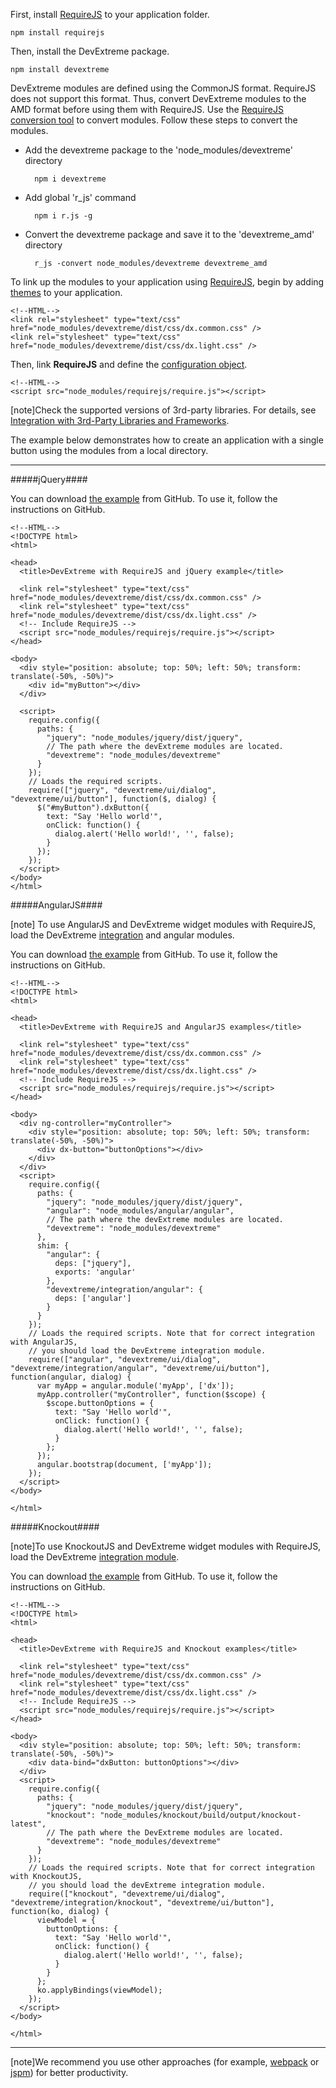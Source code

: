 First, install [RequireJS](https://requirejs.org) to your application folder.

    npm install requirejs

Then, install the DevExtreme package.  

    npm install devextreme

DevExtreme modules are defined using the CommonJS format. RequireJS does not support this format. Thus, convert DevExtreme modules to the AMD format before using them with RequireJS. Use the [RequireJS conversion tool](https://requirejs.org/docs/commonjs.html#autoconversion) to convert modules. Follow these steps to convert the modules.

- Add the devextreme package to the 'node_modules/devextreme' directory

        npm i devextreme

- Add global 'r_js' command

        npm i r.js -g

- Convert the devextreme package and save it to the 'devextreme_amd' directory

        r_js -convert node_modules/devextreme devextreme_amd


To link up the modules to your application using [RequireJS](https://requirejs.org), begin by adding [themes](/concepts/60%20Themes/10%20Predefined%20Themes '/Documentation/Guide/Themes/Predefined_Themes/') to your application. 

    <!--HTML-->
    <link rel="stylesheet" type="text/css" href="node_modules/devextreme/dist/css/dx.common.css" />
    <link rel="stylesheet" type="text/css" href="node_modules/devextreme/dist/css/dx.light.css" />


Then, link **RequireJS** and define the [configuration object](https://requirejs.org/docs/api.html#config). 

    <!--HTML-->
    <script src="node_modules/requirejs/require.js"></script>

[note]Check the supported versions of 3rd-party libraries. For details, see [Integration with 3rd-Party Libraries and Frameworks](/concepts/Common/05%20Introduction%20to%20DevExtreme/01%20Integration%20with%203rd-Party%20Libraries%20and%20Frameworks.md '/Documentation/Guide/Common/Introduction_to_DevExtreme/#Integration_with_3rd-Party_Libraries_and_Frameworks').

The example below demonstrates how to create an application with a single button using the modules from a local directory. 

---
#####jQuery####

You can download [the example](https://github.com/DevExpress/devextreme-examples/tree/17_2/requirejs-jquery) from GitHub. To use it, follow the instructions on GitHub.

    <!--HTML-->
    <!DOCTYPE html>
    <html>

    <head>
      <title>DevExtreme with RequireJS and jQuery example</title>

      <link rel="stylesheet" type="text/css" href="node_modules/devextreme/dist/css/dx.common.css" />
      <link rel="stylesheet" type="text/css" href="node_modules/devextreme/dist/css/dx.light.css" />
      <!-- Include RequireJS -->
      <script src="node_modules/requirejs/require.js"></script>
    </head>

    <body>
      <div style="position: absolute; top: 50%; left: 50%; transform: translate(-50%, -50%)">
        <div id="myButton"></div>
      </div>

      <script>
        require.config({
          paths: {
            "jquery": "node_modules/jquery/dist/jquery",
            // The path where the devExtreme modules are located.
            "devextreme": "node_modules/devextreme"
          }
        });
        // Loads the required scripts.
        require(["jquery", "devextreme/ui/dialog", "devextreme/ui/button"], function($, dialog) {
          $("#myButton").dxButton({
            text: "Say 'Hello world'",
            onClick: function() {
              dialog.alert('Hello world!', '', false);
            }
          });
        });
      </script>
    </body>
    </html>

#####AngularJS####

[note] To use AngularJS and DevExtreme widget modules with RequireJS, load the DevExtreme [integration](/concepts/Common/30%20Modularity/02%20DevExtreme%20Modules%20Structure/060%20integration/angular.md '/Documentation/Guide/Common/Modularity/#DevExtreme_Modules_Structure/integration/angular') and angular modules.

You can download [the example](https://github.com/DevExpress/devextreme-examples/tree/17_2/requirejs-angularjs) from GitHub. To use it, follow the instructions on GitHub.

    <!--HTML-->
    <!DOCTYPE html>
    <html>

    <head>
      <title>DevExtreme with RequireJS and AngularJS examples</title>

      <link rel="stylesheet" type="text/css" href="node_modules/devextreme/dist/css/dx.common.css" />
      <link rel="stylesheet" type="text/css" href="node_modules/devextreme/dist/css/dx.light.css" />
      <!-- Include RequireJS -->
      <script src="node_modules/requirejs/require.js"></script>
    </head>

    <body>
      <div ng-controller="myController">
        <div style="position: absolute; top: 50%; left: 50%; transform: translate(-50%, -50%)">
          <div dx-button="buttonOptions"></div>
        </div>
      </div>
      <script>
        require.config({
          paths: {
            "jquery": "node_modules/jquery/dist/jquery",
            "angular": "node_modules/angular/angular",
            // The path where the devExtreme modules are located.
            "devextreme": "node_modules/devextreme"
          },
          shim: {
            "angular": {
              deps: ["jquery"],
              exports: 'angular'
            },
            "devextreme/integration/angular": {
              deps: ['angular']
            }
          }
        });
        // Loads the required scripts. Note that for correct integration with AngularJS,
        // you should load the DevExtreme integration module.
        require(["angular", "devextreme/ui/dialog", "devextreme/integration/angular", "devextreme/ui/button"], function(angular, dialog) {
          var myApp = angular.module('myApp', ['dx']);
          myApp.controller("myController", function($scope) {
            $scope.buttonOptions = {
              text: "Say 'Hello world'",
              onClick: function() {
                dialog.alert('Hello world!', '', false);
              }
            };
          });
          angular.bootstrap(document, ['myApp']);
        });
      </script>
    </body>

    </html>

#####Knockout####

[note]To use KnockoutJS and DevExtreme widget modules with RequireJS, load the DevExtreme [integration module](/concepts/Common/30%20Modularity/02%20DevExtreme%20Modules%20Structure/060%20integration/knockout.md '/Documentation/Guide/Common/Modularity/#DevExtreme_Modules_Structure/integration/knockout').

You can download [the example](https://github.com/DevExpress/devextreme-examples/tree/17_2/requirejs-knockout) from GitHub. To use it, follow the instructions on GitHub.

    <!--HTML-->
    <!DOCTYPE html>
    <html>

    <head>
      <title>DevExtreme with RequireJS and Knockout examples</title>

      <link rel="stylesheet" type="text/css" href="node_modules/devextreme/dist/css/dx.common.css" />
      <link rel="stylesheet" type="text/css" href="node_modules/devextreme/dist/css/dx.light.css" />
      <!-- Include RequireJS -->
      <script src="node_modules/requirejs/require.js"></script>
    </head>

    <body>
      <div style="position: absolute; top: 50%; left: 50%; transform: translate(-50%, -50%)">
        <div data-bind="dxButton: buttonOptions"></div>
      </div>
      <script>
        require.config({
          paths: {
            "jquery": "node_modules/jquery/dist/jquery",
            "knockout": "node_modules/knockout/build/output/knockout-latest",
            // The path where the DevExtreme modules are located.
            "devextreme": "node_modules/devextreme"
          }
        });
        // Loads the required scripts. Note that for correct integration with KnockoutJS,
        // you should load the devExtreme integration module.
        require(["knockout", "devextreme/ui/dialog", "devextreme/integration/knockout", "devextreme/ui/button"], function(ko, dialog) {
          viewModel = {
            buttonOptions: {
              text: "Say 'Hello world'",
              onClick: function() {
                dialog.alert('Hello world!', '', false);
              }
            }
          };
          ko.applyBindings(viewModel);
        });
      </script>
    </body>

    </html>

---

[note]We recommend you use other approaches (for example, [webpack](/concepts/Common/30%20Modularity/01%20Link%20Modules/10%20Use%20Webpack.md '/Documentation/Guide/Common/Modularity/#Link_Modules/Use_Webpack') or [jspm](/concepts/Common/30%20Modularity/01%20Link%20Modules/20%20Use%20jspm.md '/Documentation/Guide/Common/Modularity/#Link_Modules/Use_jspm')) for better productivity.
